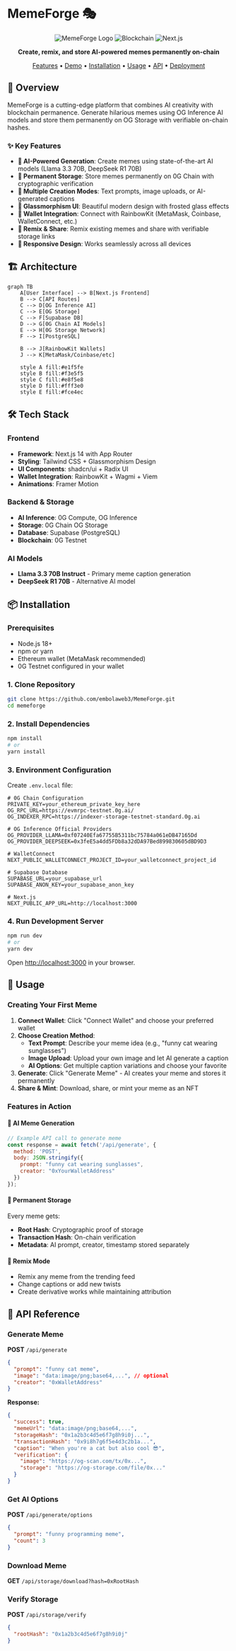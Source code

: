 # MemeForge 🎭

<div align="center">

![MemeForge Logo](https://img.shields.io/badge/MemeForge-AI%20Powered%20Memes-blue?style=for-the-badge&logo=ai)
![Blockchain](https://img.shields.io/badge/0G%20Chain-Permanent%20Storage-green?style=for-the-badge&logo=blockchain)
![Next.js](https://img.shields.io/badge/Next.js-14.0-black?style=for-the-badge&logo=next.js)

**Create, remix, and store AI-powered memes permanently on-chain**

[Features](#features) • [Demo](#demo) • [Installation](#installation) • [Usage](#usage) • [API](#api) • [Deployment](#deployment)

</div>

## 🚀 Overview

MemeForge is a cutting-edge platform that combines AI creativity with blockchain permanence. Generate hilarious memes using OG Inference AI models and store them permanently on OG Storage with verifiable on-chain hashes.

### ✨ Key Features

- **🤖 AI-Powered Generation**: Create memes using state-of-the-art AI models (Llama 3.3 70B, DeepSeek R1 70B)
- **🔗 Permanent Storage**: Store memes permanently on 0G Chain with cryptographic verification
- **🎨 Multiple Creation Modes**: Text prompts, image uploads, or AI-generated captions
- **💫 Glassmorphism UI**: Beautiful modern design with frosted glass effects
- **👛 Wallet Integration**: Connect with RainbowKit (MetaMask, Coinbase, WalletConnect, etc.)
- **🔄 Remix & Share**: Remix existing memes and share with verifiable storage links
- **📱 Responsive Design**: Works seamlessly across all devices

## 🏗️ Architecture

```mermaid
graph TB
    A[User Interface] --> B[Next.js Frontend]
    B --> C[API Routes]
    C --> D[OG Inference AI]
    C --> E[OG Storage]
    C --> F[Supabase DB]
    D --> G[0G Chain AI Models]
    E --> H[0G Storage Network]
    F --> I[PostgreSQL]
    
    B --> J[RainbowKit Wallets]
    J --> K[MetaMask/Coinbase/etc]
    
    style A fill:#e1f5fe
    style B fill:#f3e5f5
    style C fill:#e8f5e8
    style D fill:#fff3e0
    style E fill:#fce4ec
```

## 🛠️ Tech Stack

### Frontend
- **Framework**: Next.js 14 with App Router
- **Styling**: Tailwind CSS + Glassmorphism Design
- **UI Components**: shadcn/ui + Radix UI
- **Wallet Integration**: RainbowKit + Wagmi + Viem
- **Animations**: Framer Motion

### Backend & Storage
- **AI Inference**: 0G Compute, OG Inference
- **Storage**: 0G Chain OG Storage
- **Database**: Supabase (PostgreSQL)
- **Blockchain**: 0G Testnet

### AI Models
- **Llama 3.3 70B Instruct** - Primary meme caption generation
- **DeepSeek R1 70B** - Alternative AI model

## 📦 Installation

### Prerequisites

- Node.js 18+ 
- npm or yarn
- Ethereum wallet (MetaMask recommended)
- 0G Testnet configured in your wallet

### 1. Clone Repository

```bash
git clone https://github.com/embolaweb3/MemeForge.git
cd memeforge
```

### 2. Install Dependencies

```bash
npm install
# or
yarn install
```

### 3. Environment Configuration

Create `.env.local` file:

```env
# 0G Chain Configuration
PRIVATE_KEY=your_ethereum_private_key_here
OG_RPC_URL=https://evmrpc-testnet.0g.ai/
OG_INDEXER_RPC=https://indexer-storage-testnet-standard.0g.ai

# OG Inference Official Providers
OG_PROVIDER_LLAMA=0xf07240Efa67755B5311bc75784a061eDB47165Dd
OG_PROVIDER_DEEPSEEK=0x3feE5a4dd5FDb8a32dDA97Bed899830605dBD9D3

# WalletConnect
NEXT_PUBLIC_WALLETCONNECT_PROJECT_ID=your_walletconnect_project_id

# Supabase Database
SUPABASE_URL=your_supabase_url
SUPABASE_ANON_KEY=your_supabase_anon_key

# Next.js
NEXT_PUBLIC_APP_URL=http://localhost:3000
```

### 4. Run Development Server

```bash
npm run dev
# or
yarn dev
```

Open [http://localhost:3000](http://localhost:3000) in your browser.

## 🎯 Usage

### Creating Your First Meme

1. **Connect Wallet**: Click "Connect Wallet" and choose your preferred wallet
2. **Choose Creation Method**:
   - **Text Prompt**: Describe your meme idea (e.g., "funny cat wearing sunglasses")
   - **Image Upload**: Upload your own image and let AI generate a caption
   - **AI Options**: Get multiple caption variations and choose your favorite
3. **Generate**: Click "Generate Meme" - AI creates your meme and stores it permanently
4. **Share & Mint**: Download, share, or mint your meme as an NFT

### Features in Action

#### 🧠 AI Meme Generation
```javascript
// Example API call to generate meme
const response = await fetch('/api/generate', {
  method: 'POST',
  body: JSON.stringify({
    prompt: "funny cat wearing sunglasses",
    creator: "0xYourWalletAddress"
  })
});
```

#### 💾 Permanent Storage
Every meme gets:
- **Root Hash**: Cryptographic proof of storage
- **Transaction Hash**: On-chain verification
- **Metadata**: AI prompt, creator, timestamp stored separately

#### 🔄 Remix Mode
- Remix any meme from the trending feed
- Change captions or add new twists
- Create derivative works while maintaining attribution

## 📡 API Reference

### Generate Meme
**POST** `/api/generate`

```json
{
  "prompt": "funny cat meme",
  "image": "data:image/png;base64,...", // optional
  "creator": "0xWalletAddress"
}
```

**Response:**
```json
{
  "success": true,
  "memeUrl": "data:image/png;base64,...",
  "storageHash": "0x1a2b3c4d5e6f7g8h9i0j...",
  "transactionHash": "0x9i8h7g6f5e4d3c2b1a...",
  "caption": "When you're a cat but also cool 😎",
  "verification": {
    "image": "https://og-scan.com/tx/0x...",
    "storage": "https://og-storage.com/file/0x..."
  }
}
```

### Get AI Options
**POST** `/api/generate/options`

```json
{
  "prompt": "funny programming meme",
  "count": 3
}
```

### Download Meme
**GET** `/api/storage/download?hash=0xRootHash`

### Verify Storage
**POST** `/api/storage/verify`

```json
{
  "rootHash": "0x1a2b3c4d5e6f7g8h9i0j"
}
```

